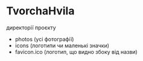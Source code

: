 # TvorchaHvila


директорії проєкту
* photos (усі фотографії)
* icons (логотипи чи маленькі значки)
* favicon.ico (логотип, що видно збоку від назви)